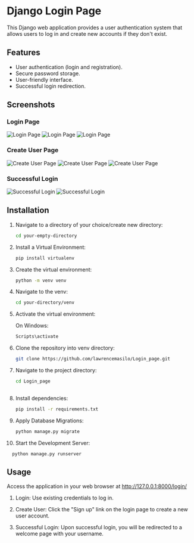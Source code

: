# Django Login Page

This Django web application provides a user authentication system that allows users to log in and create new accounts if they don't exist.

## Features

- User authentication (login and registration).
- Secure password storage.
- User-friendly interface.
- Successful login redirection.

## Screenshots

### Login Page

![Login Page](images/Screenshot%20(16).png)
![Login Page](images/Screenshot%20(14).png)
![Login Page](images/Screenshot%20(15).png)

### Create User Page

![Create User Page](images/Screenshot%20(19).png)
![Create User Page](images/Screenshot%20(24).png)
![Create User Page](images/Screenshot%20(23).png)

### Successful Login

![Successful Login](images/Screenshot%20(25).png)
![Successful Login](images/Screenshot%20(26).png)

## Installation

   1. Navigate to a directory of your choice/create new directory:

      ```bash
      cd your-empty-directory

   2. Install a Virtual Environment:

      ```bash
      pip install virtualenv

   3. Create the virtual environment:

      ```bash
      python -m venv venv

   4. Navigate to the venv:

      ```bash
      cd your-directory/venv

   5. Activate the virtual environment:

      On Windows:
      ```bash
      Scripts\activate


   6. Clone the repository into venv directory:

      ```bash
      git clone https://github.com/lawrencemasilo/Login_page.git

   7. Navigate to the project directory:

      ```bash
      cd Login_page
   
   8. Install dependencies:
      ```bash
      pip install -r requirements.txt

   9. Apply Database Migrations:

      ```bash
      python manage.py migrate

   10. Start the Development Server:
    
      python manage.py runserver

## Usage
Access the application in your web browser at http://127.0.0.1:8000/login/

1. Login: Use existing credentials to log in.

2. Create User: Click the "Sign up" link on the login page to create a new user account.

3. Successful Login: Upon successful login, you will be redirected to a welcome page with your username.

